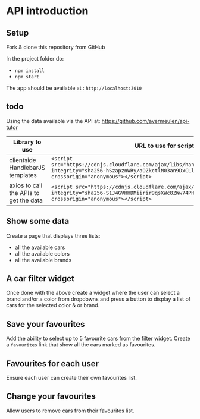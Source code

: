 # API introduction

## Setup

Fork & clone this repository from GitHub

In the project folder do:

* `npm install`
* `npm start`

The app should be available at : `http://localhost:3010`


## todo

Using the data available via the API at: https://github.com/avermeulen/api-tutor


  Library to use                       | URL to use for script tag
---------------------------------------|------------------------------------------------
clientside HandlebarJS templates       | `<script src="https://cdnjs.cloudflare.com/ajax/libs/handlebars.js/4.4.2/handlebars.js" integrity="sha256-hSzapznWRy/aOZkctlN03an9DxCLlN8ZCQS0lxntiHg=" crossorigin="anonymous"></script>`
axios to call the APIs to get the data | `<script src="https://cdnjs.cloudflare.com/ajax/libs/axios/0.19.0/axios.min.js" integrity="sha256-S1J4GVHHDMiirir9qsXWc8ZWw74PHHafpsHp5PXtjTs=" crossorigin="anonymous"></script>`

## Show some data

Create a page that displays three lists:

* all the available cars
* all the available colors
* all the available brands 

## A car filter widget

Once done with the above create a widget where the user can select a brand and/or a color from dropdowns and press a button to display a list of cars for the selected color & or brand.

## Save your favourites

Add the ability to select up to 5 favourite cars from the filter widget. Create a `favourites` link that show all the cars marked as favourites.

## Favourites for each user

Ensure each user can create their own favourites list.

## Change your favourites

Allow users to remove cars from their favourites list.
